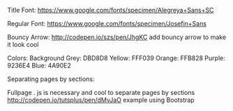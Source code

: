 Title Font:
https://www.google.com/fonts/specimen/Alegreya+Sans+SC

Regular Font:
https://www.google.com/fonts/specimen/Josefin+Sans

Bouncy Arrow: 
http://codepen.io/szs/pen/JhgKC add bouncy arrow to make it look cool

Colors:
Background Grey: DBD8D8
Yellow: FFF039
Orange: FFB828
Purple: 9236E4
Blue: 4A90E2

Separating pages by sections:

Fullpage . js is necessary and cool to separate pages by sections
http://codepen.io/tutsplus/pen/dMvJaO example using Bootstrap



